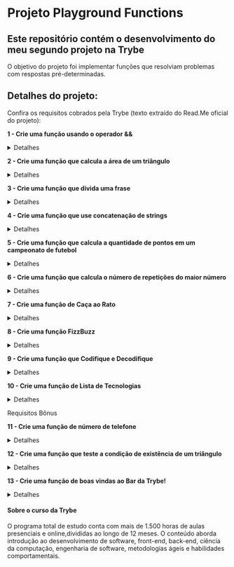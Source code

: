 # Projeto Playground Functions
## Este repositório contém o desenvolvimento do meu segundo projeto na Trybe

O objetivo do projeto foi implementar funções que resolviam problemas com respostas pré-determinadas.

## Detalhes do projeto:

Confira os requisitos cobrados pela Trybe (texto extraído do Read.Me oficial do projeto):

**1 - Crie uma função usando o operador &&**

<details><summary>Detalhes</summary>
<p>

> Implemente a função compareTrue utilizando somente o operador &&

</p>
</details>

**2 - Crie uma função que calcula a área de um triângulo**

<details><summary>Detalhes</summary>
<p>

> Implemente a função calcArea que retorna o cálculo da área total de um triângulo.

</p>
</details>

**3 - Crie uma função que divida uma frase**

<details><summary>Detalhes</summary>
<p>

> Implemente a função splitSentence que divide uma frase de acordo com a quantidade de palavras.

</p>
</details>

**4 - Crie uma função que use concatenação de strings**

<details><summary>Detalhes</summary>
<p>

> Implemente a função concatName que recebe um array de strings e retorna uma string com o último e o primeiro item

</p>
</details>

**5 - Crie uma função que calcula a quantidade de pontos em um campeonato de futebol**

<details><summary>Detalhes</summary>
<p>

> Implemente a função footballPoints que calcula a pontuação de um time de futebol em um campeonato a partir do número de vitórias e empates

</p>
</details>

**6 - Crie uma função que calcula o número de repetições do maior número**

<details><summary>Detalhes</summary>
<p>

> Implemente a função highestCount que deverá retornar a quantidade de vezes que o maior número se repete ao receber um array de números.

</p>
</details>

**7 - Crie uma função de Caça ao Rato**

<details><summary>Detalhes</summary>
<p>

> Implemente a função catAndMouse que verifica qual gato está mais perto do rato

</p>
</details>

**8 - Crie uma função FizzBuzz**

<details><summary>Detalhes</summary>
<p>

> Implemente a função fizzBuzz que recebe um array de números e retorna um array de string de acordo com o resultado

</p>
</details>

**9 - Crie uma função que Codifique e Decodifique**

<details><summary>Detalhes</summary>
<p>

> Implemente uma função que codifica e decodifica uma frase, trocando vogais por números ou números por vogais.

</p>
</details>

**10 - Crie uma função de Lista de Tecnologias**

<details><summary>Detalhes</summary>
<p>

> Implemente a função techList que recebe um array e uma string e retorna um array de objetos.

</p>
</details>

Requisitos Bônus

**11 - Crie uma função de número de telefone**

<details><summary>Detalhes</summary>
<p>

> Implemente a função generatePhoneNumber que recebe um array com 11 números e retorna um número de telefone, respeitando parênteses, traços e espaços.

</p>
</details>

**12 - Crie uma função que teste a condição de existência de um triângulo**

<details><summary>Detalhes</summary>
<p>

> Implemente a função triangleCheck que verifica se é possível formar um triângulo analisando o comprimento de três linhas

</p>
</details>

**13 - Crie uma função de boas vindas ao Bar da Trybe!**

<details><summary>Detalhes</summary>
<p>

> Implemente a função `hydrate` que recebe uma string e retorna a sugestão de quantos copos de água você deve beber.

</p>
</details>

#### Sobre o curso da Trybe
O programa total de estudo conta com mais de 1.500 horas de aulas presenciais e online,divididas ao longo de 12 meses. O conteúdo aborda introdução ao desenvolvimento de software, front-end, back-end, ciência da computação, engenharia de software, metodologias ágeis e habilidades comportamentais.
